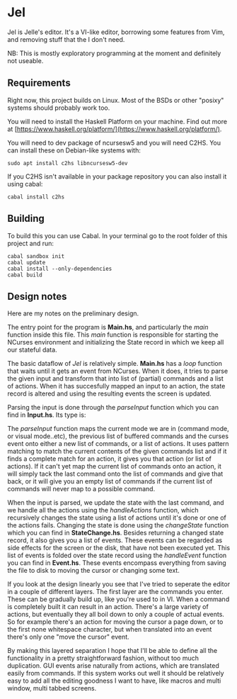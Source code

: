 Jel
===

Jel is Jelle's editor. It's a VI-like editor, borrowing some features
from Vim, and removing stuff that the I don't need.

NB: This is mostly exploratory programming at the moment and definitely not
useable.

Requirements
------------
Right now, this project builds on Linux. Most of the BSDs or other "posixy"
systems should probably work too.

You will need to install the Haskell Platform on your machine. Find out more at
[https://www.haskell.org/platform/](https://www.haskell.org/platform/).

You will need to dev package of ncursesw5 and you will need C2HS. You can
install these on Debian-like systems with:

```
sudo apt install c2hs libncursesw5-dev
```

If you C2HS isn't available in your package repository you can also install it
using cabal:

```
cabal install c2hs
```

Building
--------
To build this you can use Cabal. In your terminal go to the root folder of this
project and run:

```
cabal sandbox init
cabal update
cabal install --only-dependencies
cabal build
```

Design notes
------------
Here are my notes on the preliminary design.

The entry point for the program is **Main.hs**, and particularly the *main*
function inside this file. This *main* function is responsible for starting the
NCurses environment and initializing the State record in which we keep all our
stateful data.

The basic dataflow of *Jel* is relatively simple. **Main.hs** has a *loop*
function that waits until it gets an event from NCurses. When it does,
it tries to parse the given input and transform that into list of (partial)
commands and a list of actions. When it has succesfully mapped an input to an
action, the state record is altered and using the resulting events the screen
is updated.

Parsing the input is done through the *parseInput* function which you can find
in **Input.hs**. Its type is:

The *parseInput* function maps the current mode we are in (command mode, or
visual mode..etc), the previous list of buffered commands and the curses event
onto either a new list of commands, or a list of actions. It uses pattern
matching to match the current contents of the given commands list and if it
finds a complete match for an action, it gives you that action (or list of
actions).  If it can't yet map the current list of commands onto an action, it
will simply tack the last command onto the list of commands and give that back,
or it will give you an empty list of commands if the current list of commands
will never map to a possible command.

When the input is parsed, we update the state with the last command, and we
handle all the actions using the *handleActions* function, which recursively
changes the state using a list of actions until it's done or one of the actions
fails. Changing the state is done using the *changeState* function which you
can find in **StateChange.hs**. Besides returning a changed state record, it
also gives you a list of events. These events can be regarded as side effects
for the screen or the disk, that have not been executed yet. This list of
events is folded over the state record using the *handleEvent* function you can
find in **Event.hs**. These events encompass everything from saving the file to
disk to moving the cursor or changing some text.

If you look at the design linearly you see that I've tried to seperate the
editor in a couple of different layers. The first layer are the commands you
enter. These can be gradually build up, like you're used to in VI. When a
command is completely built it can result in an action. There's a large variety
of actions, but eventually they all boil down to only a couple of actual
events. So for example there's an action for moving the cursor a page down, or
to the first none whitespace character, but when translated into an event
there's only one "move the cursor" event.

By making this layered separation I hope that I'll be able to define all the
functionality in a pretty straightforward fashion, without too much
duplication.  GUI events arise naturally from actions, which are translated
easily from commands. If this system works out well it should be relatively
easy to add all the editing goodness I want to have, like macros and multi
window, multi tabbed screens.
